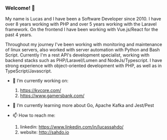 ### Welcome! 👋

My name is Lucas and I have been a Software Developer since 2010. I have over 8 years working with PHP and over 5 years working with the Laravel framework. On the frontend I have been working with Vue.js/React for the past 4 years.

Throughout my journey I've been working with monitoring and maintenance of linux servers, also worked with server automation with Python and Bash Script. Currently I'm a rest API's development specialist, working with backend stacks such as PHP/Laravel/Lumen and NodeJs/Typescript. I have strong experience with object-oriented development with PHP, as well as in TypeScript/Javascript.

- 🔭 I’m currently working on: 
    1. https://kvcore.com/
    2. https://www.gamersbank.com/
- 🌱 I’m currently learning more about Go, Apache Kafka and Jest/Pest

- 📫 How to reach me: 
    1. linkedin: https://www.linkedin.com/in/lucassahdo/
    2. website: http://sahdo.io
